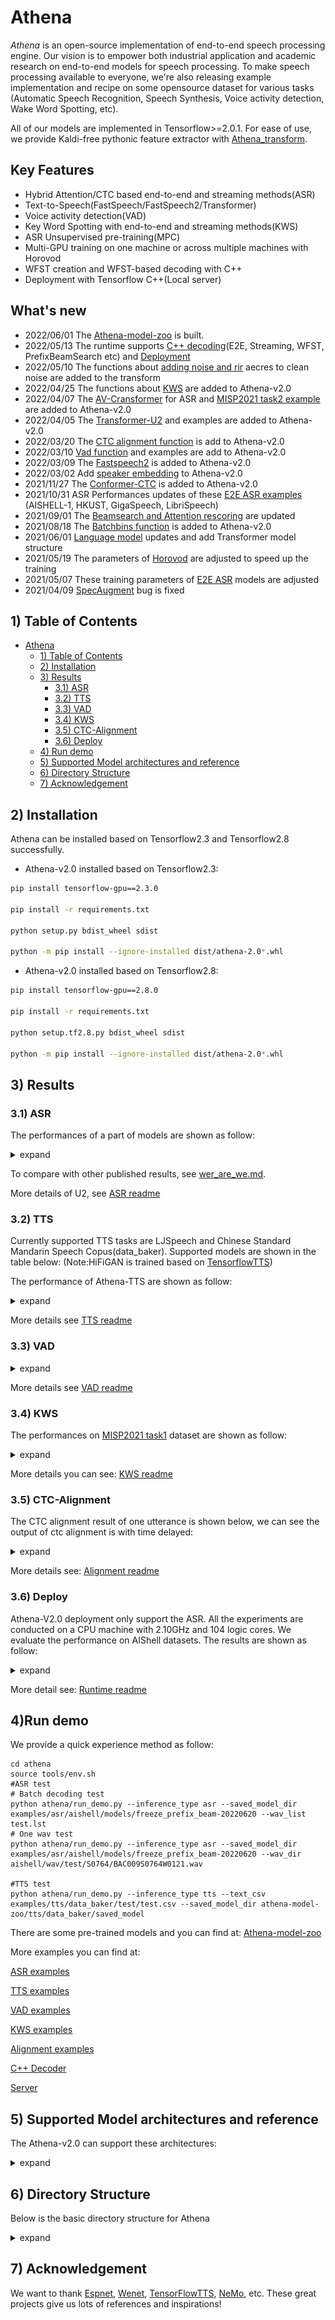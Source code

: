 # Athena

*Athena* is an open-source implementation of end-to-end speech processing engine. Our vision is to empower both industrial application and academic research on end-to-end models for speech processing. To make speech processing available to everyone, we're also releasing example implementation and recipe on some opensource dataset for various tasks (Automatic Speech Recognition, Speech Synthesis, Voice activity detection, Wake Word Spotting, etc).

All of our models are implemented in Tensorflow>=2.0.1. For ease of use, we provide Kaldi-free pythonic feature extractor with [Athena_transform](https://github.com/athena-team/athena-transform).


## Key Features

- Hybrid Attention/CTC based end-to-end and streaming methods(ASR)
- Text-to-Speech(FastSpeech/FastSpeech2/Transformer)
- Voice activity detection(VAD)  
- Key Word Spotting with end-to-end and streaming methods(KWS)
- ASR Unsupervised pre-training(MPC)
- Multi-GPU training on one machine or across multiple machines with Horovod
- WFST creation and WFST-based decoding with C++
- Deployment with Tensorflow C++(Local server)

## What's new
- 2022/06/01 The [Athena-model-zoo](https://github.com/LianjiaTech/athena-model-zoo.git) is built. 
- 2022/05/13 The runtime supports [C++ decoding](runtime/core)(E2E, Streaming, WFST, PrefixBeamSearch etc) and [Deployment](runtime/server)
- 2022/05/10 The functions about [adding noise and rir](athena/transform/feats/add_rir_noise_aecres_test.py) aecres to clean noise are added to the transform
- 2022/04/25 The functions about [KWS](athena/models/kws) are added to Athena-v2.0
- 2022/04/07 The [AV-Cransformer](athena/models/asr/av_conformer.py) for ASR and [MISP2021 task2 example](examples/asr/misp) are added to Athena-v2.0
- 2022/04/05 The [Transformer-U2](athena/models/asr/speech_u2.py) and examples are added to Athena-v2.0
- 2022/03/20 The [CTC alignment function](examples/align) is add to Athena-v2.0
- 2022/03/10 [Vad function](athena/models/vad) and examples are add to Athena-v2.0
- 2022/03/09 The [Fastspeech2](athena/models/tts/fastspeech2.py) is added to Athena-v2.0
- 2022/03/02 Add [speaker embedding](athena/models/tts/fastspeech.py) to Athena-v2.0
- 2021/11/27 The [Conformer-CTC](athena/models/asr/speech_conformer_ctc.py) is added to Athena-v2.0
- 2021/10/31 ASR Performances updates of these [E2E ASR examples](examples/asr) (AISHELL-1, HKUST, GigaSpeech, LibriSpeech) 
- 2021/09/01 The [Beamsearch and Attention rescoring](athena/models/asr/mtl_seq2seq.py) are updated
- 2021/08/18 The [Batchbins function](athena/data/datasets/asr/speech_recognition_batch_bins.py) is added to Athena-v2.0
- 2021/06/01 [Language model](athena/models/lm) updates and add Transformer model structure
- 2021/05/19 The parameters of [Horovod](https://github.com/horovod/horovod.git) are adjusted to speed up the training
- 2021/05/07 These training parameters of [E2E ASR](athena/models/asr/) models are adjusted
- 2021/04/09 [SpecAugment](athena/data/datasets/preprocess.py) bug is fixed

## 1) Table of Contents

- [Athena](#athena)
  - [1) Table of Contents](#1-table-of-contents)
  - [2) Installation ](#3-installation)
  - [3) Results](#3-results)
    - [3.1) ASR](#31-asr)
    - [3.2) TTS](#32-tts)
    - [3.3) VAD](#33-vad)
    - [3.4) KWS](#34-kws)
    - [3.5) CTC-Alignment](#35-ctc-alignment)
    - [3.6) Deploy](#36-deploy)
  - [4) Run demo ](#3-rundemo)
  - [5) Supported Model architectures and reference](#5-supported-model-architectures-and-reference)  
  - [6) Directory Structure](#6-directory-structure)
  - [7) Acknowledgement](#7-acknowledgement)

## 2) Installation
Athena can be installed based on Tensorflow2.3 and Tensorflow2.8 successfully.
- Athena-v2.0 installed based on Tensorflow2.3:
```bash
pip install tensorflow-gpu==2.3.0

pip install -r requirements.txt

python setup.py bdist_wheel sdist

python -m pip install --ignore-installed dist/athena-2.0*.whl
```
- Athena-v2.0 installed based on Tensorflow2.8:

```bash
pip install tensorflow-gpu==2.8.0

pip install -r requirements.txt

python setup.tf2.8.py bdist_wheel sdist

python -m pip install --ignore-installed dist/athena-2.0*.whl
```

## 3) Results

### 3.1) ASR

The performances of a part of models are shown as follow:

<details><summary>expand</summary><div>


|       Model       |  LM | HKUST | [AISHELL1 Dataset](http://www.openslr.org/33/) |      | [LibriSpeech Dataset](http://www.openslr.org/12/)  |            |             |             | [Giga](https://github.com/SpeechColab/GigaSpeech/) |       |  [MISP](https://mispchallenge.github.io/task2_data.html) | Model link |
|:-----------------:|:---:|:-----:|:--------:|:----:|:-----------:|:----------:|:-----------:|:-----------:|:----:|:-----:|:-----:|------------|
|                   |     |  CER% |   CER%   |      |     WER%    |            |             |             | WER% |       |  CER% |            |
|                   |     |  dev  |    dev   | test |  dev _clean | dev _other | test_ clean | test_ other |  dev |  test |   -   |            |
|    transformer    |  w  | 21.64 |     -    | 5.13 |      -      |      -     |      -      |      -      |   -  | 11.70 |   -   |            |
|                   | w/o | 21.87 |     -    | 5.22 |     3.84    |      -     |     3.96    |     9.70    |   -  |   -   |   -   |            |
|   transformer-u2  |  w  |   -   |     -    |   -  |      -      |      -     |      -      |      -      |   -  |   -   |   -   |            |
|                   | w/o |   -   |     -    | 6.38 |      -      |      -     |      -      |      -      |   -  |   -   |   -   |            |
| conformer |  w  | 21.33 |     -    | 4.95 |      -      |      -     |      -      |      -      |   -  |   -   | 50.50 |            |
|                   | w/o | 21.59 |     -    | 5.04 |      -      |      -     |      -      |      -      |   -  |   -   |   -   |            |
|    conformer-u2   |  w  |   -   |     -    |   -  |      -      |      -     |      -      |      -      |   -  |   -   |   -   |            |
|                   | w/o |   -   |     -    | 6.29 |      -      |      -     |      -      |      -      |   -  |   -   |   -   |            |
|   conformer-CTC   |  w  |   -   |     -    |   -  |      -      |      -     |      -      |      -      |   -  |   -   |   -   |            |
|                   | w/o |   -   |     -    | 6.60 |      -      |      -     |      -      |      -      |   -  |   -   |   -   |            |

</div></details>

To compare with other published results, see [wer_are_we.md](docs/tutorials/wer_are_we.md).

More details of U2, see [ASR readme](examples/asr/README.md)  


### 3.2) TTS
Currently supported TTS tasks are LJSpeech and Chinese Standard Mandarin Speech Copus(data_baker). Supported models are shown in the table below:
(Note:HiFiGAN is trained based on [TensorflowTTS](https://github.com/TensorSpeech/TensorFlowTTS))

The performance of Athena-TTS are shown as follow:

<details><summary>expand</summary><div>

Traing Data | Acoustic Model | Vocoder |  Audio Demo
:---------: |:-------------: | :-------------:| :------------:
data_baker  |Tacotron2       | GL             |  [audio_demo](examples/tts/data_baker/audio_demo/)
data_baker  |Transformer_tts | GL             |  [audio_demo](examples/tts/data_baker/audio_demo/)
data_baker  |Fastspeech      | GL             |  [audio_demo](examples/tts/data_baker/audio_demo/)
data_baker  |Fastspeech2     | GL             |  [audio_demo](examples/tts/data_baker/audio_demo/)
data_baker  |Fastspeech2     | HiFiGAN        |  [audio_demo](examples/tts/data_baker/audio_demo/)
ljspeech    |Tacotron2       | GL             |  [audio_demo](examples/tts/ljspeech/audio_demo/)

</div></details>

More details see [TTS readme](examples/tts/README.md)

### 3.3) VAD

<details><summary>expand</summary><div>

Task | Model Name |      Training Data      | Input Segment | Frame Error Rate 
:-----------: | :------: | :------------: | :-----: | :----------:
VAD  | DNN | Google Speech Commands Dataset V2 | 0.21s | 8.49% 
VAD  | MarbleNet | Google Speech Commands Dataset V2 | 0.63s | 2.50%

</div></details>

More details see [VAD readme](examples/vad/README.md)

### 3.4) KWS

The performances on [MISP2021 task1](https://mispchallenge.github.io/task1_data.html) dataset are shown as follow:

<details><summary>expand</summary><div>

|  KWS Type |      Model     |         Model Detail        |         Data         |   Loss   |  Dev  |  Eval |
|:---------:|:--------------:|:---------------------------:|:--------------------:|:--------:|:-----:|:-----:|
| Streaming |     CNN-DNN    |        2 Conv+3 Dense       |   60h pos+200h neg   |    CE    | 0.314 |   /   |
|    E2E    |      CRNN      |        2 Conv+2 biGRU       |   60h pos+200h neg   |    CE    | 0.209 |   /   |
|    E2E    |      CRNN      |        Conv+5 biLSTM        |   60h pos+200h neg   |    CE    | 0.186 |   /   |
|    E2E    |      CRNN      |        Conv+5 biLSTM        |   170h pos+530h neg  |    CE    | 0.178 |   /   |
|    E2E    |  A-Transformer |   Conv+4 encoders+1 Dense   |   170h pos+530h neg  | CE&Focal | 0.109 | 0.106 |
|    E2E    |   A-Conformer  |   Conv+4 encoders+1 Dense   |   170h pos+530h neg  | CE&Focal | 0.105 | 0.116 |
|    E2E    | AV-Transformer | 2 Conv+4 AV-encoders+1Dense | A(170h pos+530h neg)+V(Far 124h)  |    CE        | 0.132 |   /   |

</div></details>

More details you can see: [KWS readme](examples/kws/README.md)
### 3.5) CTC-Alignment
The CTC alignment result of one utterance is shown below, we can see the output of ctc alignment is with time delayed:

<details><summary>expand</summary><div>

<div align="left"><img src="examples/align/ctc_alignment_demo.png" width="550"/></div>

</div></details>

More details see: [Alignment readme](examples/align/README.md)
### 3.6) Deploy

Athena-V2.0 deployment only support the ASR. All the experiments are conducted on a CPU machine with 2.10GHz and 104 logic cores. We evaluate the performance on AIShell datasets. The results are shown as follow:

<details><summary>expand</summary><div>

| Logic Core | Decoder Type          | Beamsize | RTF     | Character Accuracy |
|------------|-----------------------|----------|---------|--------------------|
| 1          | BeamSearch            | 1        | 0.0881  | 92.65%             |
|            |                       | 10       | 0.2534  | 93.07%             |
|            |                       | 20       | 0.4537  | 93.06%             |
| 10         |                       | 1        | 0.04792 | 92.65%             |
|            |                       | 10       | 0.1135  | 93.07%             |
|            |                       | 20       | 0.1746  | 93.06%             |
| 1          | CTC Prefix BeamSearch | 1        | 0.0543 | 93.60%             |
|            |                       | 10       | 0.06  | 93.60%             |
|            |                       | 20       | 0.0903  | 93.60%             |
| 10         |                       | 1        | 0.0283 | 93.60%             |
|            |                       | 10       | 0.038  | 93.60%             |
|            |                       | 20       | 0.0641   | 93.60%             |

</div></details>

More detail see: [Runtime readme](runtime/core/README.md)

## 4)Run demo
We provide a quick experience method as follow:
```shell
cd athena
source tools/env.sh
#ASR test
# Batch decoding test
python athena/run_demo.py --inference_type asr --saved_model_dir examples/asr/aishell/models/freeze_prefix_beam-20220620 --wav_list test.lst
# One wav test
python athena/run_demo.py --inference_type asr --saved_model_dir examples/asr/aishell/models/freeze_prefix_beam-20220620 --wav_dir aishell/wav/test/S0764/BAC009S0764W0121.wav

#TTS test
python athena/run_demo.py --inference_type tts --text_csv examples/tts/data_baker/test/test.csv --saved_model_dir athena-model-zoo/tts/data_baker/saved_model  
```

There are some pre-trained models and you can find at:
[Athena-model-zoo](https://github.com/LianjiaTech/athena-model-zoo.git)

More examples you can find at:

[ASR examples](examples/asr)

[TTS examples](examples/tts)

[VAD examples](examples/vad)

[KWS examples](examples/kws)

[Alignment examples](examples/align)

[C++ Decoder](runtime/core)

[Server](/runtime/server)

## 5) Supported Model architectures and reference

The Athena-v2.0 can support these architectures:

<details><summary>expand</summary><div>

| Model Name                                               | Task | Referenced Papers                                                                                                                                                                                                                                                  |
|----------------------------------------------------------|------|-------------------------------------------------------------------------------------------------------------------------------------------------------------------------------------------------------------------------------------------------------------------|
| Transformer                                              | ASR  | Dong L, Xu S, Xu B. Speech-transformer: a no-recurrence sequence-to-sequence model for speech recognition[C]//2018 IEEE International Conference on Acoustics, Speech and Signal Processing (ICASSP). IEEE, 2018: 5884-5888.                                                                                                                                     |
| Conformer                                                | ASR  |  Gulati A, Qin J, Chiu C C, et al. Conformer: Convolution-augmented transformer for speech recognition[J]. arXiv preprint arXiv:2005.08100, 2020.                                                                                                                 |
| Transformer-U2                                           | ASR  | Yao Z, Wu D, Wang X, et al. Wenet: Production oriented streaming and non-streaming end-to-end speech recognition toolkit[J]. arXiv preprint arXiv:2102.01547, 2021.                                                                                               |
| Conformer-U2                                             | ASR  | Yao Z, Wu D, Wang X, et al. Wenet: Production oriented streaming and non-streaming end-to-end speech recognition toolkit[J]. arXiv preprint arXiv:2102.01547, 2021.                                                                                               |
| AV_Transformer                                           | ASR  |                                                                                                                                                                                                                                                                   |
| AV_Conformer                                             | ASR  |                                                                                                                                                                                                                                                                   |
| Fastspeech                                               | TTS  | Ren Y, Ruan Y, Tan X, et al. Fastspeech: Fast, robust and controllable text to speech[J]. Advances in Neural Information Processing Systems, 2019, 32.                                                                                                            |
| Fastspeech2                                              | TTS  | Ren Y, Hu C, Tan X, et al. Fastspeech 2: Fast and high-quality end-to-end text to speech[J]. arXiv preprint arXiv:2006.04558, 2020.                                                                                                                               |
| Tacotron2                                                | TTS  | Shen J, Pang R, Weiss R J, et al. Natural tts synthesis by conditioning wavenet on mel spectrogram predictions[C]//2018 IEEE international conference on acoustics, speech and signal processing (ICASSP). IEEE, 2018: 4779-4783.                                 |
| TTS_Transfprmer                                          | TTS  | Li N, Liu S, Liu Y, et al. Neural speech synthesis with transformer network[C]//Proceedings of the AAAI Conference on Artificial Intelligence. 2019, 33(01): 6706-6713.                                                                                           |
| Marblenet                                                | VAD  | Jia F, Majumdar S, Ginsburg B. Marblenet: Deep 1d time-channel separable convolutional neural network for voice activity detection[C]//ICASSP 2021-2021 IEEE International Conference on Acoustics, Speech and Signal Processing (ICASSP). IEEE, 2021: 6818-6822. |
| DNN                                                     | VAD  |   Tashev I, Mirsamadi S. DNN-based causal voice activity detector[C]//Information Theory and Applications Workshop. 2016.                                                                                                                                                                                                                                                                |
| CNN-DNN, CRNN, A-Transformer, A-Conformer, AV-Transformer | KWS  | Xu Y, Sun J, Han Y, et al. Audio-Visual Wake Word Spotting System for MISP Challenge 2021[C]//ICASSP 2022-2022 IEEE International Conference on Acoustics, Speech and Signal Processing (ICASSP). IEEE, 2022: 9246-9250.                                          |

</div></details>

## 6) Directory Structure

Below is the basic directory structure for Athena

<details><summary>expand</summary><div>

```bash
|-- Athena
|   |-- data  # - root directory for input-related operations
|   |   |-- datasets  # custom datasets for ASR, TTS and pre-training
|   |-- layers  # some layers
|   |-- models  # some models
|   |-- tools # contains various tools, e.g. decoding tools
|   |-- transform # custom featureizer based on C++
|   |   |-- feats
|   |   |   |-- ops # c++ code on tensorflow ops
|   |-- utils # utils, e.g. checkpoit, learning_rate, metric, etc
|-- docker
|-- docs  # docs
|-- examples  # example scripts for ASR, TTS, etc
|   |-- asr  # each subdirectory contains a data preparation scripts and a run script for the task
|   |   |-- aishell
|   |   |-- hkust
|   |   |-- librispeech
|   |   |-- gigaspeech
|   |   |-- misp
|   |-- kws ## Word wake spotting
|   |   |-- misp
|   |   |-- xtxt
|   |   |-- yesno
|   |-- tts ## TTS examples
|   |   |-- data_baker
|   |   |-- ljspeech
|   |-- vad #VAD example
|       |--google_dataset_v2
|-- tools  # need to source env.sh before training
```
</div></details>

## 7) Acknowledgement

We want to thank [Espnet](https://github.com/espnet/espnet), [Wenet](https://github.com/wenet-e2e/wenet), [TensorFlowTTS](https://github.com/TensorSpeech/TensorFlowTTS/), [NeMo](https://github.com/NVIDIA/NeMo), etc. These great projects give us lots of references and inspirations!
